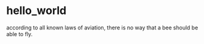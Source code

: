 # hello_world
according to all known laws of aviation, there is no way that a bee should be able to fly.
